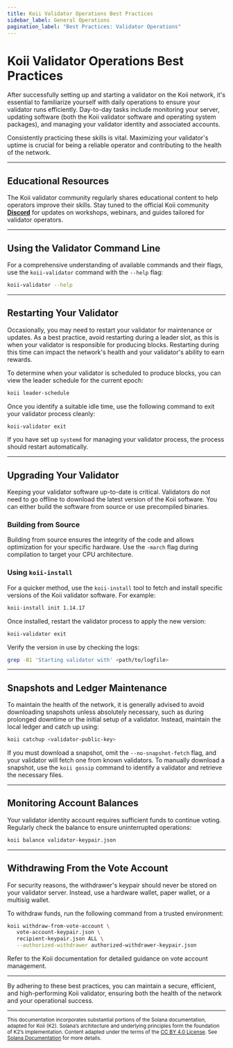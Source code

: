 ```yaml
---
title: Koii Validator Operations Best Practices
sidebar_label: General Operations
pagination_label: "Best Practices: Validator Operations"
---
```


# Koii Validator Operations Best Practices  

After successfully setting up and starting a validator on the Koii network, it's essential to familiarize yourself with daily operations to ensure your validator runs efficiently. Day-to-day tasks include monitoring your server, updating software (both the Koii validator software and operating system packages), and managing your validator identity and associated accounts.  

Consistently practicing these skills is vital. Maximizing your validator's uptime is crucial for being a reliable operator and contributing to the health of the network.  

---

## Educational Resources  
The Koii validator community regularly shares educational content to help operators improve their skills. Stay tuned to the official Koii community [**Discord**](https://discord.com/invite/koii-network) for updates on workshops, webinars, and guides tailored for validator operators.  

---

## Using the Validator Command Line  
For a comprehensive understanding of available commands and their flags, use the `koii-validator` command with the `--help` flag:  

```bash  
koii-validator --help  
```

---

## Restarting Your Validator  
Occasionally, you may need to restart your validator for maintenance or updates. As a best practice, avoid restarting during a leader slot, as this is when your validator is responsible for producing blocks. Restarting during this time can impact the network's health and your validator's ability to earn rewards.  

To determine when your validator is scheduled to produce blocks, you can view the leader schedule for the current epoch:  

```bash  
koii leader-schedule  
```  

Once you identify a suitable idle time, use the following command to exit your validator process cleanly:  

```bash  
koii-validator exit  
```

If you have set up `systemd` for managing your validator process, the process should restart automatically.  

---

## Upgrading Your Validator  
Keeping your validator software up-to-date is critical. Validators do not need to go offline to download the latest version of the Koii software. You can either build the software from source or use precompiled binaries.  

### Building from Source  
Building from source ensures the integrity of the code and allows optimization for your specific hardware. Use the `-march` flag during compilation to target your CPU architecture.  

### Using `koii-install`  
For a quicker method, use the `koii-install` tool to fetch and install specific versions of the Koii validator software. For example:  

```bash  
koii-install init 1.14.17  
```

Once installed, restart the validator process to apply the new version:  

```bash  
koii-validator exit  
``` 

Verify the version in use by checking the logs:  

```bash  
grep -B1 'Starting validator with' <path/to/logfile>  
```

---

## Snapshots and Ledger Maintenance  
To maintain the health of the network, it is generally advised to avoid downloading snapshots unless absolutely necessary, such as during prolonged downtime or the initial setup of a validator. Instead, maintain the local ledger and catch up using:  

```bash  
koii catchup <validator-public-key>  
``` 

If you must download a snapshot, omit the `--no-snapshot-fetch` flag, and your validator will fetch one from known validators. To manually download a snapshot, use the `koii gossip` command to identify a validator and retrieve the necessary files.  

---

## Monitoring Account Balances  
Your validator identity account requires sufficient funds to continue voting. Regularly check the balance to ensure uninterrupted operations:  

```bash  
koii balance validator-keypair.json  
```

---

## Withdrawing From the Vote Account  
For security reasons, the withdrawer's keypair should never be stored on your validator server. Instead, use a hardware wallet, paper wallet, or a multisig wallet.  

To withdraw funds, run the following command from a trusted environment:  

```bash  
koii withdraw-from-vote-account \
   vote-account-keypair.json \
   recipient-keypair.json ALL \
   --authorized-withdrawer authorized-withdrawer-keypair.json  
``` 

Refer to the Koii documentation for detailed guidance on vote account management.  

---

By adhering to these best practices, you can maintain a secure, efficient, and high-performing Koii validator, ensuring both the health of the network and your operational success.  


---

<sub>This documentation incorporates substantial portions of the Solana documentation, adapted for Koii (K2). Solana’s architecture and underlying principles form the foundation of K2’s implementation. Content adapted under the terms of the [CC BY 4.0 License](https://creativecommons.org/licenses/by/4.0/). See [Solana Documentation](https://docs.solana.com/) for more details.</sub>